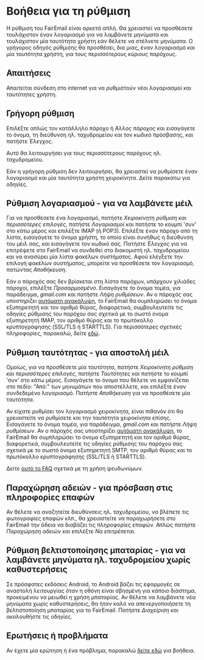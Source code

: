 # Βοήθεια για τη ρύθμιση

Η ρύθμιση του FairEmail είναι αρκετά απλή. Θα χρειαστεί να προσθέσετε τουλάχιστον έναν λογαριασμό για να λαμβάνετε μηνύματα και τουλάχιστον μία ταυτότητα χρήστη εάν θέλετε να στέλνετε μηνύματα. Ο γρήγορος οδηγός ρύθμισης θα προσθέσει, δια μιας, έναν λογαριασμό και μία ταυτότητα χρήστη, για τους περισσότερους κύριους παρόχους.

## Απαιτήσεις

Απαιτείται σύνδεση στο internet για να ρυθμιστούν νέοι λογαριασμοί και ταυτότητες χρήστη.

## Γρήγορη ρύθμιση

Επιλέξτε απλώς τον κατάλληλο πάροχο ή *Άλλος πάροχος* και εισαγάγετε το όνομα, τη διεύθυνση ηλ. ταχυδρομείου και τον κωδικό πρόσβασης, και πατήστε *Έλεγχος*.

Αυτό θα λειτουργήσει για τους περισσότερους παρόχους ηλ. ταχυδρομείου.

Εάν η γρήγορη ρύθμιση δεν λειτουργήσει, θα χρειαστεί να ρυθμίσετε έναν λογαριασμό και μία ταυτότητα χρήστη χειροκίνητα. Δείτε παρακάτω για οδηγίες.

## Ρύθμιση λογαριασμού - για να λαμβάνετε μέιλ

Για να προσθέσετε ένα λογαριασμό, πατήστε *Χειροκίνητη ρύθμιση και περισσότερες επιλογές*, πατήστε *Λογαριασμοί* και πατήστε το κουμπί 'συν' στο κάτω μέρος και επιλέξτε IMAP (ή POP3). Επιλέξτε έναν πάροχο από τη λίστα, εισαγάγετε το όνομα χρήστη, το οποίο είναι συνήθως η διεύθυνση του μέιλ σας, και εισαγάγετε τον κωδικό σας. Πατήστε *Έλεγχος* για να επιτρέψετε στο FairEmail να συνδεθεί στο διακομιστή ηλ. ταχυδρομείου και να ανασύρει μία λίστα φακέλων συστήματος. Αφού ελέγξετε την επιλογή φακέλων συστήματος, μπορείτε να προσθέσετε τον λογαριασμό, πατώντας *Αποθήκευση*.

Εάν ο πάροχός σας δεν βρίσκεται στη λίστα παρόχων, υπάρχουν χιλιάδες πάροχοι, επιλέξτε *Προσαρμοσμένο*. Εισαγάγετε το όνομα τομέα, για παράδειγμα, *gmail.com* και πατήστε *Λήψη ρυθμίσεων*. Αν ο πάροχός σας υποστηρίζει [αυτόματη ανακάλυψη](https://tools.ietf.org/html/rfc6186), το FairEmail θα συμπληρώσει το όνομα εξυπηρετητή και τον αριθμό θύρας, διαφορετικά, συμβουλευτείτε τις οδηγίες ρύθμισης του παρόχου σας σχετικά με το σωστό όνομα εξυπηρετητή IMAP, τον αριθμό θύρας και το πρωτόκολλο κρυπτογράφησης (SSL/TLS ή STARTTLS). Για περισσότερες σχετικές πληροφορίες, παρακαλώ, δείτε [εδώ](https://github.com/M66B/FairEmail/blob/master/FAQ.md#authorizing-accounts).

## Ρύθμιση ταυτότητας - για αποστολή μέιλ

Ομοίως, για να προσθέσετε μία ταυτότητα, πατήστε *Χειροκίνητη ρύθμιση και περισσότερες επιλογές*, πατήστε *Ταυτότητες* και πατήστε το κουμπί 'συν' στο κάτω μέρος. Εισαγάγετε το όνομα που θέλετε να εμφανίζεται στο πεδίο: "Από:" των μηνυμάτων που αποστέλλετε, και επιλέξτε έναν συνδεδεμένο λογαριασμό. Πατήστε *Αποθήκευση* για να προσθέσετε μία ταυτότητα.

Αν είχατε ρυθμίσει τον λογαριασμό χειροκίνητα, είναι πιθανόν ότι θα χρειαστείτε να ρυθμίσετε και την ταυτότητα χειροκίνητα επίσης. Εισαγάγετε το όνομα τομέα, για παράδειγμα, *gmail.com* και πατήστε *Λήψη ρυθμίσεων*. Αν ο πάροχός σας υποστηρίζει [αυτόματη ανακάλυψη](https://tools.ietf.org/html/rfc6186), το FairEmail θα συμπληρώσει το όνομα εξυπηρετητή και τον αριθμό θύρας, διαφορετικά, συμβουλευτείτε τις οδηγίες ρύθμισης του παρόχου σας σχετικά με το σωστό όνομα εξυπηρετητή SMTP, τον αριθμό θύρας και το πρωτόκολλο κρυπτογράφησης (SSL/TLS ή STARTTLS).

Δείτε [αυτό το FAQ](https://github.com/M66B/FairEmail/blob/master/FAQ.md#FAQ9) σχετικά με τη χρήση ψευδωνύμων.

## Παραχώρηση αδειών - για πρόσβαση στις πληροφορίες επαφών

Αν θέλετε να αναζητείτε διευθύνσεις ηλ. ταχυδρομείου, να βλέπετε τις φωτογραφίες επαφών κλπ., θα χρειαστείτε να παραχωρήσετε στο FairEmail την άδεια να διαβάζει τις πληροφορίες επαφών. Απλώς πατήστε *Παραχώρηση αδειών* και επιλέξτε *Να επιτρέπεται*.

## Ρύθμιση βελτιστοποίησης μπαταρίας - για να λαμβάνετε μηνύματα ηλ. ταχυδρομείου χωρίς καθυστερήσεις

Σε πρόσφατες εκδόσεις Android, το Android βάζει τις εφαρμογές σε αναστολή λειτουργίας όταν η οθόνη είναι σβησμένη για κάποιο διάστημα, προκειμένου να μειωθεί η χρήση μπαταρίας. Αν θέλετε να λαμβάνετε νέα μηνύματα χωρίς καθυστερήσεις, θα ήταν καλό να απενεργοποιήσετε τη βελτιστοποίηση μπαταρίας για το FairEmail. Πατήστε *Διαχείριση* και ακολουθήστε τις οδηγίες.

## Ερωτήσεις ή προβλήματα

Αν έχετε μία ερώτηση ή ένα πρόβλημα, παρακαλώ [δείτε εδώ](https://github.com/M66B/FairEmail/blob/master/FAQ.md) για βοήθεια.